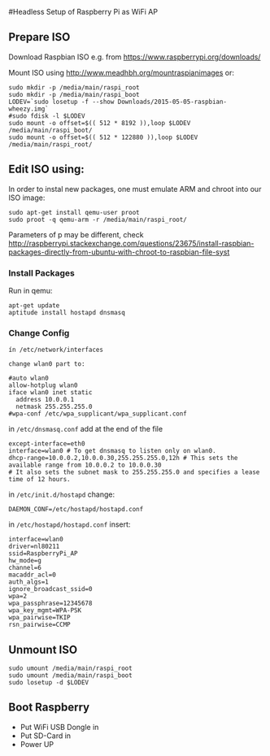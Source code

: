 #Headless Setup of Raspberry Pi as WiFi AP

## Prepare ISO

Download Raspbian ISO e.g. from https://www.raspberrypi.org/downloads/

Mount ISO using http://www.meadhbh.org/mountraspianimages or:
```
sudo mkdir -p /media/main/raspi_root
sudo mkdir -p /media/main/raspi_boot
LODEV=`sudo losetup -f --show Downloads/2015-05-05-raspbian-wheezy.img`
#sudo fdisk -l $LODEV
sudo mount -o offset=$(( 512 * 8192 )),loop $LODEV /media/main/raspi_boot/
sudo mount -o offset=$(( 512 * 122880 )),loop $LODEV /media/main/raspi_root/
```

## Edit ISO using:

In order to instal new packages, one must emulate ARM and chroot into our ISO image:

```
sudo apt-get install qemu-user proot
sudo proot -q qemu-arm -r /media/main/raspi_root/
```
Parameters of p may be different, check http://raspberrypi.stackexchange.com/questions/23675/install-raspbian-packages-directly-from-ubuntu-with-chroot-to-raspbian-file-syst


### Install Packages

Run in qemu:

```
apt-get update
aptitude install hostapd dnsmasq
```

### Change Config

```
ín /etc/network/interfaces

change wlan0 part to:

#auto wlan0
allow-hotplug wlan0
iface wlan0 inet static
  address 10.0.0.1
  netmask 255.255.255.0
#wpa-conf /etc/wpa_supplicant/wpa_supplicant.conf

```

in `/etc/dnsmasq.conf` add at the end of the file

```
except-interface=eth0
interface=wlan0 # To get dnsmasq to listen only on wlan0.
dhcp-range=10.0.0.2,10.0.0.30,255.255.255.0,12h # This sets the available range from 10.0.0.2 to 10.0.0.30
# It also sets the subnet mask to 255.255.255.0 and specifies a lease time of 12 hours.
```

in `/etc/init.d/hostapd` change:

```
DAEMON_CONF=/etc/hostapd/hostapd.conf
```

in `/etc/hostapd/hostapd.conf` insert:

```
interface=wlan0
driver=nl80211
ssid=RaspberryPi_AP
hw_mode=g
channel=6
macaddr_acl=0
auth_algs=1
ignore_broadcast_ssid=0
wpa=2
wpa_passphrase=12345678
wpa_key_mgmt=WPA-PSK
wpa_pairwise=TKIP
rsn_pairwise=CCMP
```


## Unmount ISO
```
sudo umount /media/main/raspi_root
sudo umount /media/main/raspi_boot
sudo losetup -d $LODEV
```

## Boot Raspberry

- Put WiFi USB Dongle in
- Put SD-Card in
- Power UP
